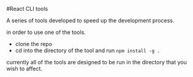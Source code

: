 #React CLI tools

A series of tools developed to speed up the development process.

in order to use one of the tools.
- clone the repo
- cd into the directory of the tool and run `npm install -g .`

currently all of the tools are designed to be run in the directory that you wish to affect.
